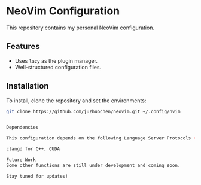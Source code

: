 # NeoVim Configuration

This repository contains my personal NeoVim configuration.

## Features

- Uses `lazy` as the plugin manager.
- Well-structured configuration files.

## Installation

To install, clone the repository and set the environments:

```bash
git clone https://github.com/juzhuochen/neovim.git ~/.config/nvim


Dependencies

This configuration depends on the following Language Server Protocols (LSPs):

clangd for C++, CUDA

Future Work
Some other functions are still under development and coming soon.

Stay tuned for updates!
